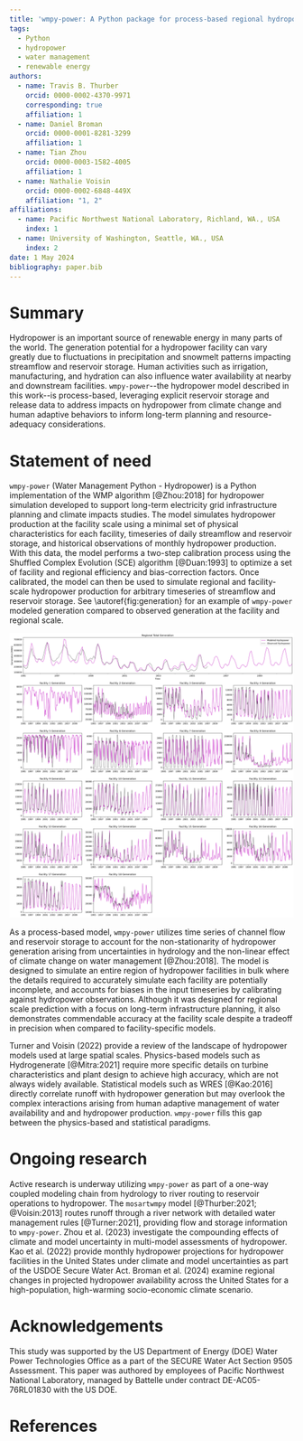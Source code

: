 ```yaml
---
title: 'wmpy-power: A Python package for process-based regional hydropower simulation'
tags:
  - Python
  - hydropower
  - water management
  - renewable energy
authors:
  - name: Travis B. Thurber
    orcid: 0000-0002-4370-9971
    corresponding: true
    affiliation: 1
  - name: Daniel Broman
    orcid: 0000-0001-8281-3299
    affiliation: 1
  - name: Tian Zhou
    orcid: 0000-0003-1582-4005
    affiliation: 1
  - name: Nathalie Voisin
    orcid: 0000-0002-6848-449X
    affiliation: "1, 2"
affiliations:
  - name: Pacific Northwest National Laboratory, Richland, WA., USA
    index: 1
  - name: University of Washington, Seattle, WA., USA
    index: 2
date: 1 May 2024
bibliography: paper.bib
---
```


# Summary

Hydropower is an important source of renewable energy in many parts of the world. The generation potential for a hydropower facility can vary greatly due to fluctuations in precipitation and snowmelt patterns impacting streamflow and reservoir storage. Human activities such as irrigation, manufacturing, and hydration can also influence water availability at nearby and downstream facilities. `wmpy-power`--the hydropower model described in this work--is process-based, leveraging explicit reservoir storage and release data to address impacts on hydropower from climate change and human adaptive behaviors to inform long-term planning and resource-adequacy considerations.

# Statement of need

`wmpy-power` (Water Management Python - Hydropower) is a Python implementation of the WMP algorithm [@Zhou:2018] for hydropower simulation developed to support long-term electricity grid infrastructure planning and climate impacts studies. The model simulates hydropower production at the facility scale using a minimal set of physical characteristics for each facility, timeseries of daily streamflow and reservoir storage, and historical observations of monthly hydropower production. With this data, the model performs a two-step calibration process using the Shuffled Complex Evolution (SCE) algorithm [@Duan:1993] to optimize a set of facility and regional efficiency and bias-correction factors. Once calibrated, the model can then be used to simulate regional and facility-scale hydropower production for arbitrary timeseries of streamflow and reservoir storage. See \autoref{fig:generation} for an example of `wmpy-power` modeled generation compared to observed generation at the facility and regional scale.

![Example model output of simulated hydropower at the regional and facility scales compared with example observations. The regional signal exhibits high fidelity despite the noise and missing data points in the certain facility signals. In this example, the calibration period was 1995-2006 and the simulation period was 2007-2010.\label{fig:generation}](figure1.png)

As a process-based model, `wmpy-power` utilizes time series of channel flow and reservoir storage to account for the non-stationarity of hydropower generation arising from uncertainties in hydrology and the non-linear effect of climate change on water management [@Zhou:2018]. The model is designed to simulate an entire region of hydropower facilities in bulk where the details required to accurately simulate each facility are potentially incomplete, and accounts for biases in the input timeseries by calibrating against hydropower observations. Although it was designed for regional scale prediction with a focus on long-term infrastructure planning, it also demonstrates commendable accuracy at the facility scale despite a tradeoff in precision when compared to facility-specific models. 

Turner and Voisin (2022) provide a review of the landscape of hydropower models used at large spatial scales. Physics-based models such as Hydrogenerate [@Mitra:2021] require more specific details on turbine characteristics and plant design to achieve high accuracy, which are not always widely available. Statistical models such as WRES [@Kao:2016] directly correlate runoff with hydropower generation but may overlook the complex interactions arising from human adaptive management of water availability and and hydropower production. `wmpy-power` fills this gap between the physics-based and statistical paradigms. 

# Ongoing research

Active research is underway utilizing `wmpy-power` as part of a one-way coupled modeling chain from hydrology to river routing to reservoir operations to hydropower. The `mosartwmpy` model [@Thurber:2021; @Voisin:2013] routes runoff through a river network with detailed water management rules [@Turner:2021], providing flow and storage information to `wmpy-power`. Zhou et al. (2023) investigate the compounding effects of climate and model uncertainty in multi-model assessments of hydropower. Kao et al. (2022) provide monthly hydropower projections for hydropower facilities in the United States under climate and model uncertainties as part of the USDOE Secure Water Act. Broman et al. (2024) examine regional changes in projected hydropower availability across the United States for a high-population, high-warming socio-economic climate scenario. 

# Acknowledgements

This study was supported by the US Department of Energy (DOE) Water Power Technologies Office as a part of the SECURE Water Act Section 9505 Assessment. This paper was authored by employees of Pacific Northwest National Laboratory, managed by Battelle under contract DE-AC05-76RL01830 with the US DOE.

# References